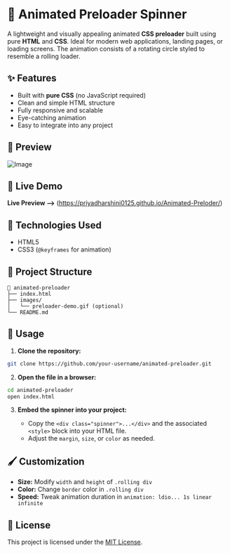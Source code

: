 

# 🔄 Animated Preloader Spinner

A lightweight and visually appealing animated **CSS preloader** built using pure **HTML** and **CSS**. Ideal for modern web applications, landing pages, or loading screens. The animation consists of a rotating circle styled to resemble a rolling loader.

## ✨ Features

* Built with **pure CSS** (no JavaScript required)
* Clean and simple HTML structure
* Fully responsive and scalable
* Eye-catching animation
* Easy to integrate into any project

## 📸 Preview
![Image](https://github.com/user-attachments/assets/0171e1e7-0786-4ae1-b703-82425ad50449) 


## 🚀 Live Demo

**Live Preview -->** (https://priyadharshini0125.github.io/Animated-Preloder/)

## 🧱 Technologies Used

* HTML5
* CSS3 (`@keyframes` for animation)

## 📂 Project Structure

```
📁 animated-preloader
├── index.html
├── images/
│   └── preloader-demo.gif (optional)
└── README.md
```

## 🔧 Usage

1. **Clone the repository:**

```bash
git clone https://github.com/your-username/animated-preloader.git
```

2. **Open the file in a browser:**

```bash
cd animated-preloader
open index.html
```

3. **Embed the spinner into your project:**

   * Copy the `<div class="spinner">...</div>` and the associated `<style>` block into your HTML file.
   * Adjust the `margin`, `size`, or `color` as needed.

## 🖌️ Customization

* **Size:** Modify `width` and `height` of `.rolling div`
* **Color:** Change `border` color in `.rolling div`
* **Speed:** Tweak animation duration in `animation: ldio... 1s linear infinite`

## 📄 License

This project is licensed under the [MIT License](LICENSE).

